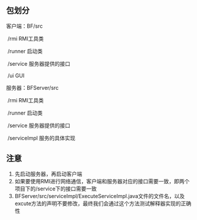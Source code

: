 ## 包划分

客户端：BF/src

​	/rmi		RMI工具类

​	/runner         启动类

​	/service         服务器提供的接口

​	/ui                  GUI

 

服务器：BFServer/src

​	/rmi                        RMI工具类

​	/runner               启动类

​	/service                  服务器提供的接口

​	/serviceImpl          服务的具体实现

 

## 注意

1. 先启动服务器，再启动客户端
2. 如果要使用RMI进行网络通信，客户端和服务器对应的接口需要一致，即两个项目下的/service下的接口需要一致
3. BFServer/src/serviceImpl/ExecuteServiceImpl.java文件的文件名，以及excute方法的声明不要修改，最终我们会通过这个方法测试解释器实现的正确性